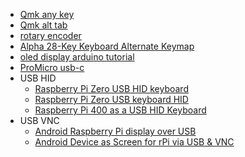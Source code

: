 * [Qmk any key](https://beta.docs.qmk.fm/developing-qmk/qmk-reference/ref_functions)
* [Qmk alt tab](https://beta.docs.qmk.fm/using-qmk/advanced-keycodes/feature_macros)
* [rotary encoder](https://docs.splitkb.com/hc/en-us/articles/360010513760-How-can-I-use-a-rotary-encoder-)
* [Alpha 28-Key Keyboard Alternate Keymap](https://github.com/qmk/qmk_firmware/blob/master/keyboards/alpha/keymaps/vderm/README.md)
* [oled display arduino tutorial](https://lastminuteengineers.com/oled-display-arduino-tutorial/)
* [ProMicro usb-c](https://www.reddit.com/r/olkb/comments/pvsf7p/promicro_usbc_vs_microusb_size_comparison/)
* USB HID
  * [Raspberry Pi Zero USB HID keyboard](https://github.com/raspberrypisig/pizero-usb-hid-keyboard)
  * [Raspberry Pi Zero USB keyboard HID](https://randomnerdtutorials.com/raspberry-pi-zero-usb-keyboard-hid/)
  * [Raspberry Pi 400 as a USB HID Keyboard](https://gist.github.com/Gadgetoid/5a8ceb714de8e630059d30612503653f)
* USB VNC
  * [Android Raspberry Pi display over USB](https://joshuawoehlke.com/android-raspberry-pi-display-over-usb/)
  * [Android Device as Screen for rPi via USB & VNC](https://www.raspberrypi.org/forums/viewtopic.php?t=127971)
